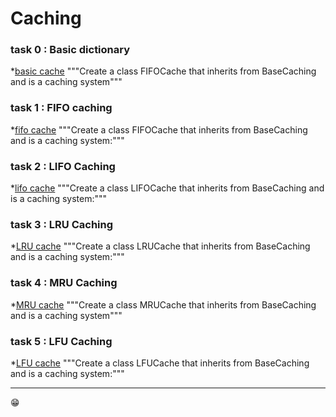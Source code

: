 # Caching

### task 0 : Basic dictionary
*[basic cache](./0-basic_cache.py)
"""Create a class FIFOCache that inherits from BaseCaching and is a caching system"""

### task 1 : FIFO caching
*[fifo cache](./1-fifo_cache.py)
"""Create a class FIFOCache that inherits from BaseCaching and is a caching system:"""

### task 2 : LIFO Caching
*[lifo cache](./2-lifo_cache.py)
"""Create a class LIFOCache that inherits from BaseCaching and is a caching system:"""

### task 3 : LRU Caching
*[LRU cache](./3-lru_cache.py)
"""Create a class LRUCache that inherits from BaseCaching and is a caching system:"""

### task 4 : MRU Caching
*[MRU cache](./4-mru_cache.py)
"""Create a class MRUCache that inherits from BaseCaching and is a caching system"""

### task 5 : LFU Caching
*[LFU cache](./100-lfu_cahce.py)
"""Create a class LFUCache that inherits from BaseCaching and is a caching system:"""

---
😁
